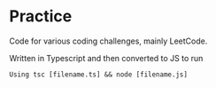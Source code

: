 # Practice
Code for various coding challenges, mainly LeetCode.

Written in Typescript and then converted to JS to run

```
Using tsc [filename.ts] && node [filename.js]
```
